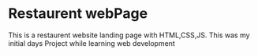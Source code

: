 <H1> Restaurent webPage  </H1>

<p> This is a restaurent website landing page with HTML,CSS,JS. This was my initial days Project while learning web development</p>

